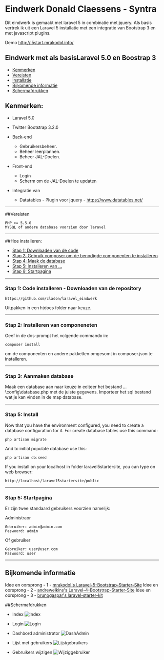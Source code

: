 # Eindwerk Donald Claessens - Syntra

Dit eindwerk is gemaakt met laravel 5 in combinatie met jquery. Als basis vertrek ik uit een Laravel 5 installatie met een integratie van Bootstrap 3 en met javascript plugins.

Demo  http://l5start.mrakodol.info/

## Eindwerk met als basisLaravel 5.0 en Boostrap 3
* [Kenmerken](#feature1)
* [Vereisten](#feature2)
* [Installatie](#feature3)
* [Bijkomende informatie](#feature4)
* [Schermafdrukken](#feature5)

<a name="feature1"></a>
## Kenmerken:
* Laravel 5.0
* Twitter Bootstrap 3.2.0

* Back-end

	* Gebruikersbeheer.
	* Beheer leerplannen.
	* Beheer JAL-Doelen.

* Front-end

	* Login
	* Scherm om de JAL-Doelen te updaten

* Integratie van 

	* Datatables - Plugin voor jquery - https://www.datatables.net/

-----
<a name="feature2"></a>
##Vereisten

	PHP >= 5.5.0
    MYSQL of andere database voorzien door laravel
-----
<a name="feature3"></a>
##Hoe installeren:
* [Stap 1: Downloaden van de code](#step1)
* [Stap 2: Gebruik composer om de benodigde componenten te installeren](#step2)
* [Stap 4: Maak de database](#step3)
* [Stap 5: Installeren van ...](#step4)
* [Stap 6: Startpagina](#step6)

-----
<a name="step1"></a>
### Stap 1: Code installeren - Downloaden van de  repository

    https://github.com/cladon/laravel_eindwerk

Uitpakken in een htdocs folder naar keuze.

-----
<a name="step2"></a>
### Stap 2: Installeren van componeneten 

Geef in de dos-prompt het volgende commando in:

    composer install
    
om de componenten en andere pakketten omgesomt in composer.json te installeren.

-----
<a name="step3"></a>
### Stap 3: Aanmaken database

Maak een database aan naar keuze in editeer het bestand ... \config\database.php met de juiste gegevens. Importeer het sql bestand wat je kan vinden in de map database.

-----
<a name="step4"></a>
### Stap 5: Install



Now that you have the environment configured, you need to create a database configuration for it. For create database tables use this command:

    php artisan migrate

And to initial populate database use this:

    php artisan db:seed

If you install on your localhost in folder laravel5startersite, you can type on web browser:

	http://localhost/laravel5startersite/public
-----
<a name="step5"></a>
### Stap 5: Startpagina

Er zijn twee standaard gebruikers voorzien namelijk:

Administraor

    Gebruiker: admin@admin.com
    Paswoord: admin
    
Of gebruiker

    Gebruiker: user@user.com
    Paswoord: user

-----
<a name="feature4"></a>
## Bijkomende informatie

Idee en oorsprong - 1 - [mrakodol's Laravel-5-Bootstrap-Starter-Site](https://github.com/mrakodol/Laravel-5-Bootstrap-3-Starter-Site)
Idee en oorsprong - 2 - [andrewelkins's Laravel-4-Bootstrap-Starter-Site](https://github.com/andrewelkins/Laravel-4-Bootstrap-Starter-Site)
Idee en oorsprong - 3 - [brunogaspar's laravel-starter-kit](https://github.com/brunogaspar/laravel-starter-kit)

<a name="feature5"></a>
##Schermafdrukken
* Index
![Index](http://i62.tinypic.com/6jev43.jpg)

* Login 
![Login](http://i58.tinypic.com/517j0o.jpg)

* Dashbord administrator
![DashAdmin](http://i61.tinypic.com/alno0o.jpg)

* Lijst met gebruikers
![Lijstgebruikers](http://i57.tinypic.com/14jtbbm.jpg)

* Gebruikers wijzigen
![Wijziggebruiker](http://i60.tinypic.com/zkshtf.jpg)


